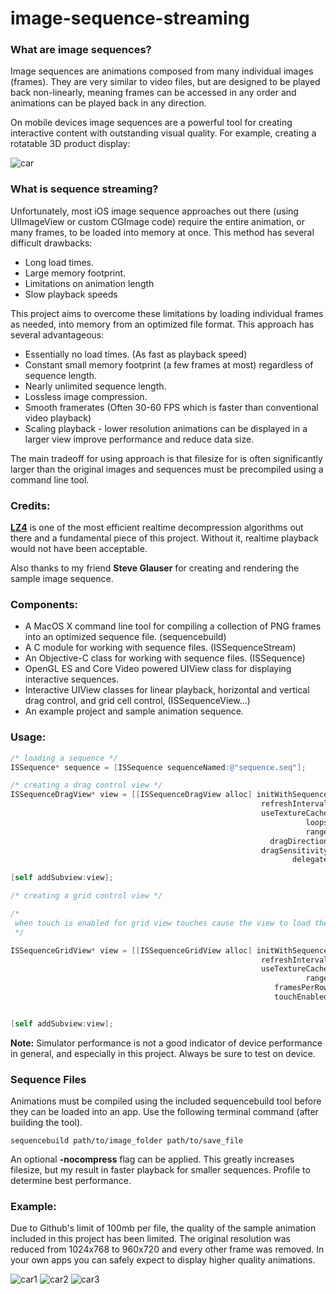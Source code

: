 image-sequence-streaming
========================

### What are image sequences? ###

Image sequences are animations composed from many individual images (frames). They are very similar to video files, but are designed to be played back non-linearly, meaning frames can be accessed in any order and animations can be played back in any direction.


On mobile devices image sequences are a powerful tool for creating interactive content with outstanding visual quality. For example, creating a rotatable 3D product display:

![car](https://raw.github.com/justinmeiners/image-sequence-streaming/master/screenshots/screen_small.png)


### What is sequence streaming? ###


Unfortunately, most iOS image sequence approaches out there (using UIImageView or custom CGImage code) require the entire animation, or many frames, to be loaded into memory at once. This method has several difficult drawbacks:
- Long load times.
- Large memory footprint.
- Limitations on animation length
- Slow playback speeds

This project aims to overcome these limitations by loading individual frames as needed, into memory from an optimized file format. This approach has several advantageous:
- Essentially no load times. (As fast as playback speed)
- Constant small memory footprint (a few frames at most) regardless of sequence length.  
- Nearly unlimited sequence length.
- Lossless image compression.
- Smooth framerates (Often 30-60 FPS which is faster than conventional video playback)
- Scaling playback - lower resolution animations can be displayed in a larger view improve performance and reduce data size.

The main tradeoff for using approach is that filesize for is often significantly larger than the original images and sequences must be precompiled using a command line tool.


### Credits: ###
 **[LZ4](http://fastcompression.blogspot.com/p/lz4.html)** is one of the  most efficient realtime decompression algorithms out there and a fundamental piece of this project. Without it, realtime playback would not have been acceptable.

 Also thanks to my friend **Steve Glauser** for creating and rendering the sample image sequence.

### Components: ###
- A MacOS X command line tool for compiling a collection of PNG frames into an optimized sequence file. (sequencebuild)
- A C module for working with sequence files. (ISSequenceStream)
- An Objective-C class for working with sequence files. (ISSequence)
- OpenGL ES and Core Video powered UIView class for displaying interactive sequences.
- Interactive UIView classes for linear playback, horizontal and vertical drag control, and grid cell control, (ISSequenceView...)
- An example project and sample animation sequence.


### Usage: ###


```Objective-C
/* loading a sequence */
ISSequence* sequence = [ISSequence sequenceNamed:@"sequence.seq"];

```

```Objective-C
/* creating a drag control view */
ISSequenceDragView* view = [[ISSequenceDragView alloc] initWithSequence:sequence
                                                        refreshInterval:1 /* refresh rate */
                                                        useTextureCache:YES /* texture cache is an optional core video optimization */
                                                                  loops:YES
                                                                  range:[sequence range]
                                                          dragDirection:kISSequnceDragDirectionHorizontal
                                                        dragSensitivity:2.0
                                                               delegate:nil];

[self addSubview:view];

```

```Objective-C
/* creating a grid control view */

/*
 when touch is enabled for grid view touches cause the view to load the grid cell nearest to the touch
 */

ISSequenceGridView* view = [[ISSequenceGridView alloc] initWithSequence:sequence
                                                        refreshInterval:1
                                                        useTextureCache:YES
                                                                  range:[sequence range]
                                                           framesPerRow:21
                                                           touchEnabled:YES];


[self addSubview:view];

```

**Note:** Simulator performance is not a good indicator of device performance in general, and especially in this project. Always be sure to test on device.

### Sequence Files ###

Animations must be compiled using the included sequencebuild tool before they can be loaded into an app. Use the following terminal command (after building the tool).

```
sequencebuild path/to/image_folder path/to/save_file

```

An optional **-nocompress** flag can be applied. This greatly increases filesize, but my result in faster playback for smaller sequences. Profile to determine best performance.

### Example: ###

Due to Github's limit of 100mb per file, the quality of the sample animation included in this project has been limited. The original resolution was reduced from 1024x768 to 960x720 and every other frame was removed. In your own apps you can safely expect to display higher quality animations.

![car1](https://raw.github.com/justinmeiners/image-sequence-streaming/master/screenshots/screen1.png)
![car2](https://raw.github.com/justinmeiners/image-sequence-streaming/master/screenshots/screen2.png)
![car3](https://raw.github.com/justinmeiners/image-sequence-streaming/master/screenshots/screen3.png)
